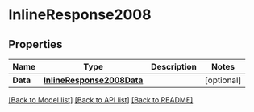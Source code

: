 # InlineResponse2008

## Properties

Name | Type | Description | Notes
------------ | ------------- | ------------- | -------------
**Data** | [**InlineResponse2008Data**](inline_response_200_8_data.md) |  | [optional] 

[[Back to Model list]](../README.md#documentation-for-models) [[Back to API list]](../README.md#documentation-for-api-endpoints) [[Back to README]](../README.md)



